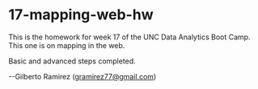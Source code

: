 # 17-mapping-web-hw

This is the homework for week 17 of the UNC Data Analytics Boot Camp. This one is on mapping in the web.

Basic and advanced steps completed.

--Gilberto Ramirez (gramirez77@gmail.com)
